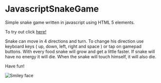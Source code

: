 # JavascriptSnakeGame

<p>
	Simple snake game written in javascript using HTML 5 elements.
</p>
<p>
	To try out click <a href='https://cdn.rawgit.com/opam/JavascriptSnakeGame/2aec356c/snakegame.html'>here!</a>
</p>
<p>
	Snake can move in 4 directions and turn. To change his direction use keyboard keys ( up, down, left, right and space ) or tap on gamepad buttons.
	With every food snake will grow and get a little faster. If snake will have no energy it will die. When the snake will touch himself, it will also die. 
</p>
<p>
	Have fun!
</p>
<p style='max-width:360px;'>
	<img src="https://raw.githubusercontent.com/opam/JavascriptSnakeGame/master/img/sreenshot.png" alt="Smiley face">
</p>

          
